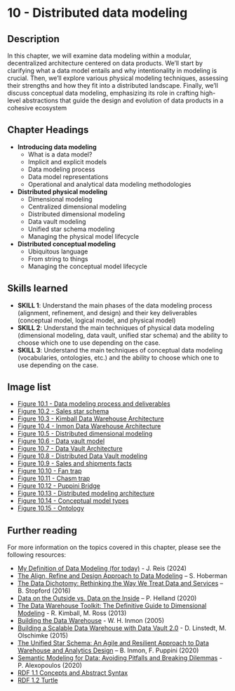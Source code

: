 # 10 - Distributed data modeling

## Description
In this chapter, we will examine data modeling within a modular, decentralized architecture centered on data products. We’ll start by clarifying what a data model entails and why intentionality in modeling is crucial. Then, we’ll explore various physical modeling techniques, assessing their strengths and how they fit into a distributed landscape. Finally, we’ll discuss conceptual data modeling, emphasizing its role in crafting high-level abstractions that guide the design and evolution of data products in a cohesive ecosystem 

## Chapter Headings  
* **Introducing data modeling**
  * What is a data model? 
  * Implicit and explicit models 
  * Data modeling process 
  * Data model representations 
  * Operational and analytical data modeling methodologies 
* **Distributed physical modeling**
  * Dimensional modeling 
  * Centralized dimensional modeling 
  * Distributed dimensional modeling 
  * Data vault modeling
  * Unified star schema modeling 
  * Managing the physical model lifecycle 
* **Distributed conceptual modeling**
  * Ubiquitous language 
  * From string to things 
  * Managing the conceptual model lifecycle 


## Skills learned
* **SKILL 1**: Understand the main phases of the data modeling process (alignment, refinement, and design) and their key deliverables (conceptual model, logical model, and physical model) 
* **SKILL 2**: Understand the main techniques of physical data modeling (dimensional modeling, data vault, unified star schema) and the ability to choose which one to use depending on the case. 
* **SKILL 3**: Understand the main techniques of conceptual data modeling (vocabularies, ontologies, etc.) and the ability to choose which one to use depending on the case. 

## Image list
* [Figure 10.1 - Data modeling process and deliverables](./images/chapter-10-Fig-1-Data-modeling-process.png)
* [Figure 10.2 - Sales star schema](./images/chapter-10-Fig-2-Star-schema.png)
* [Figure 10.3 - Kimball Data Warehouse Architecture](./images/chapter-10-Page-3-Kimball.png)
* [Figure 10.4 - Inmon Data Warehouse Architecture](./images/chapter-10-Fig-4-Inmon.png)
* [Figure 10.5 - Distributed dimensional modeling](./images/chapter-10-Fig-5-Distributed-dimensional-modeling.png)
* [Figure 10.6 - Data vault model](./images/chapter-10-Fig-6-Data-Vault-model.png)
* [Figure 10.7 - Data Vault Architecture](./images/chapter-10-Fig-7-Data-architecture.png)
* [Figure 10.8 - Distributed Data Vault modeling](./images/chapter-10-Fig-8-Distributed-data-vault.png)
* [Figure 10.9 - Sales and shipments facts](./images/chapter-10-Fig-09-Sales-shipments.png)
* [Figure 10.10 - Fan trap](./images/chapter-10-Fig-10-Fan-trap.png)
* [Figure 10.11 - Chasm trap](./images/chapter-10-Fig-11-Chasm-trap.png)
* [Figure 10.12 - Puppini Bridge](./images/chapter-10-Fig-12-Puppini-bridge.png)
* [Figure 10.13 - Distributed modeling architecture](./images/chapter-10-Fig-13-Target-model.png)
* [Figure 10.14 - Conceptual model types](./images/chapter-10-Fig-14-Conceptual-model-types.png)
* [Figure 10.15 - Ontology](./images/chapter-10-Fig-15-Ontology.png)


## Further reading 
For more information on the topics covered in this chapter, please see the following resources: 

* [My Definition of Data Modeling (for today)](https://joereis.substack.com/p/my-definition-of-data-modeling-for ) - J. Reis (2024) 
* [The Align, Refine and Design Approach to Data Modeling](https://www.youtube.com/watch?v=-5uZlyAn3Vk ) – S. Hoberman 
* [The Data Dichotomy: Rethinking the Way We Treat Data and Services](https://www.confluent.io/blog/data-dichotomy-rethinking-the-way-we-treat-data-and-services/) – B. Stopford (2016) 
* [Data on the Outside vs. Data on the Inside](https://queue.acm.org/detail.cfm?id=3415014 ) – P. Helland (2020) 
* [The Data Warehouse Toolkit: The Definitive Guide to Dimensional Modeling](https://a.co/d/dOnBzxJ ) - R. Kimball, M. Ross (2013)  
* [Building the Data Warehouse](https://a.co/d/efuuDO6) - W. H. Inmon (2005)   
* [Building a Scalable Data Warehouse with Data Vault 2.0](https://a.co/d/cNURox4) - D. Linstedt, M. Olschimke (2015)   
* [The Unified Star Schema: An Agile and Resilient Approach to Data Warehouse and Analytics Design](https://a.co/d/eZAbGyY) – B. Inmon, F. Puppini (2020) 
* [Semantic Modeling for Data: Avoiding Pitfalls and Breaking Dilemmas](https://a.co/d/8WQDBJa) - P. Alexopoulos (2020)  
* [RDF 1.1 Concepts and Abstract Syntax](https://www.w3.org/TR/rdf11-concepts/)
* [RDF 1.2 Turtle](https://www.w3.org/TR/rdf12-turtle/)
